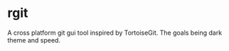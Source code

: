 # rgit

A cross platform git gui tool inspired by TortoiseGit. The goals being dark theme and speed.